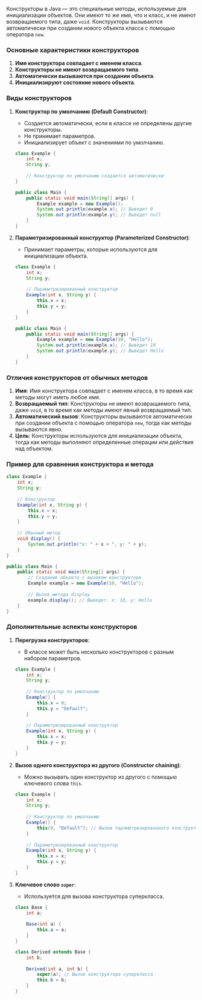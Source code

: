 Конструкторы в Java — это специальные методы, используемые для инициализации объектов. Они имеют то же имя, что и класс, и не имеют возвращаемого типа, даже `void`. Конструкторы вызываются автоматически при создании нового объекта класса с помощью оператора `new`.

### Основные характеристики конструкторов

1. **Имя конструктора совпадает с именем класса**.
2. **Конструкторы не имеют возвращаемого типа**.
3. **Автоматически вызываются при создании объекта**.
4. **Инициализируют состояние нового объекта**.

### Виды конструкторов

1. **Конструктор по умолчанию (Default Constructor)**:
   - Создается автоматически, если в классе не определены другие конструкторы.
   - Не принимает параметров.
   - Инициализирует объект с значениями по умолчанию.
   
   ```java
   class Example {
       int x;
       String y;
       
       // Конструктор по умолчанию создается автоматически
   }
   
   public class Main {
       public static void main(String[] args) {
           Example example = new Example();
           System.out.println(example.x); // Выведет 0
           System.out.println(example.y); // Выведет null
       }
   }
   ```

2. **Параметризированный конструктор (Parameterized Constructor)**:
   - Принимает параметры, которые используются для инициализации объекта.
   
   ```java
   class Example {
       int x;
       String y;
       
       // Параметризированный конструктор
       Example(int x, String y) {
           this.x = x;
           this.y = y;
       }
   }
   
   public class Main {
       public static void main(String[] args) {
           Example example = new Example(10, "Hello");
           System.out.println(example.x); // Выведет 10
           System.out.println(example.y); // Выведет Hello
       }
   }
   ```

### Отличия конструкторов от обычных методов

1. **Имя**: Имя конструктора совпадает с именем класса, в то время как методы могут иметь любое имя.
2. **Возвращаемый тип**: Конструкторы не имеют возвращаемого типа, даже `void`, в то время как методы имеют явный возвращаемый тип.
3. **Автоматический вызов**: Конструкторы вызываются автоматически при создании объекта с помощью оператора `new`, тогда как методы вызываются явно.
4. **Цель**: Конструкторы используются для инициализации объекта, тогда как методы выполняют определенные операции или действия над объектом.

### Пример для сравнения конструктора и метода

```java
class Example {
    int x;
    String y;
    
    // Конструктор
    Example(int x, String y) {
        this.x = x;
        this.y = y;
    }
    
    // Обычный метод
    void display() {
        System.out.println("x: " + x + ", y: " + y);
    }
}

public class Main {
    public static void main(String[] args) {
        // Создание объекта с вызовом конструктора
        Example example = new Example(10, "Hello");
        
        // Вызов метода display
        example.display(); // Выведет: x: 10, y: Hello
    }
}
```

### Дополнительные аспекты конструкторов

1. **Перегрузка конструкторов**:
   - В классе может быть несколько конструкторов с разным набором параметров.
   ```java
   class Example {
       int x;
       String y;
       
       // Конструктор по умолчанию
       Example() {
           this.x = 0;
           this.y = "Default";
       }
       
       // Параметризированный конструктор
       Example(int x, String y) {
           this.x = x;
           this.y = y;
       }
   }
   ```

2. **Вызов одного конструктора из другого (Constructor chaining)**:
   - Можно вызывать один конструктор из другого с помощью ключевого слова `this`.
   ```java
   class Example {
       int x;
       String y;
       
       // Конструктор по умолчанию
       Example() {
           this(0, "Default"); // Вызов параметризированного конструктора
       }
       
       // Параметризированный конструктор
       Example(int x, String y) {
           this.x = x;
           this.y = y;
       }
   }
   ```

3. **Ключевое слово `super`**:
   - Используется для вызова конструктора суперкласса.
   ```java
   class Base {
       int a;
       
       Base(int a) {
           this.a = a;
       }
   }
   
   class Derived extends Base {
       int b;
       
       Derived(int a, int b) {
           super(a); // Вызов конструктора суперкласса
           this.b = b;
       }
   }
   ```